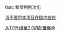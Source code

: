 feat: 新增刮削功能

[请不要将本项目在国内宣传](https://github.com/wushuo894/ani-rss/discussions/504)

[从1.0升级至2.0的配置继承](https://github.com/wushuo894/ani-rss/discussions/427)
